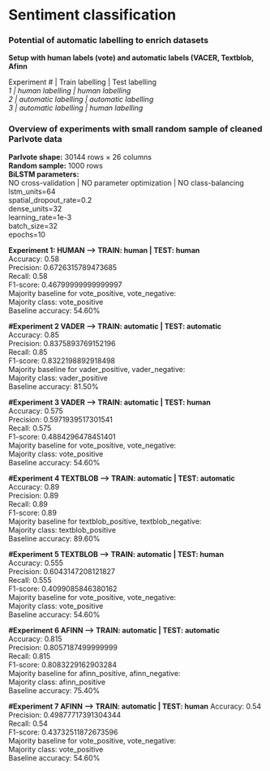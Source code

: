 # Sentiment classification 
### Potential of automatic labelling to enrich datasets  


**Setup with human labels (vote) and automatic labels (VACER, Textblob, Afinn**  
  
Experiment #    | Train labelling           | Test labelling  
_1 		| human labelling       | human labelling  
2 		| automatic labelling | automatic labelling  
3 		| automatic labelling | human labelling_  



### Overview of experiments with small random sample of cleaned Parlvote data  
**Parlvote shape:** 30144 rows × 26 columns  
**Random sample:** 1000 rows  
**BiLSTM parameters:**   
NO cross-validation | NO parameter optimization | NO class-balancing  
lstm_units=64  
spatial_dropout_rate=0.2  
dense_units=32  
learning_rate=1e-3  
batch_size=32  
epochs=10  


**Experiment 1: HUMAN --> TRAIN: human | TEST: human**  
Accuracy: 0.58  
Precision: 0.6726315789473685  
Recall: 0.58  
F1-score: 0.46799999999999997  
Majority baseline for vote_positive, vote_negative:  
  Majority class: vote_positive  
  Baseline accuracy: 54.60%  
  
**#Experiment 2 VADER --> TRAIN: automatic | TEST: automatic**  
Accuracy: 0.85  
Precision: 0.8375893769152196  
Recall: 0.85  
F1-score: 0.8322198892918498  
Majority baseline for vader_positive, vader_negative:  
  Majority class: vader_positive  
  Baseline accuracy: 81.50%  
  
**#Experiment 3 VADER --> TRAIN: automatic | TEST: human**  
Accuracy: 0.575  
Precision: 0.5971939517301541  
Recall: 0.575  
F1-score: 0.4884296478451401  
Majority baseline for vote_positive, vote_negative:  
  Majority class: vote_positive  
  Baseline accuracy: 54.60%  
  
**#Experiment 4 TEXTBLOB --> TRAIN: automatic | TEST: automatic**  
Accuracy: 0.89  
Precision: 0.89  
Recall: 0.89  
F1-score: 0.89  
Majority baseline for textblob_positive, textblob_negative:  
  Majority class: textblob_positive  
  Baseline accuracy: 89.60%  
  
**#Experiment 5 TEXTBLOB --> TRAIN: automatic | TEST: human**  
Accuracy: 0.555  
Precision: 0.6043147208121827  
Recall: 0.555  
F1-score: 0.4099085846380162  
Majority baseline for vote_positive, vote_negative:  
  Majority class: vote_positive  
  Baseline accuracy: 54.60%  
  
**#Experiment 6 AFINN --> TRAIN: automatic | TEST: automatic**  
Accuracy: 0.815  
Precision: 0.8057187499999999  
Recall: 0.815  
F1-score: 0.8083229162903284  
Majority baseline for afinn_positive, afinn_negative:  
  Majority class: afinn_positive  
  Baseline accuracy: 75.40%  
  
**#Experiment 7 AFINN --> TRAIN: automatic | TEST: human** 
Accuracy: 0.54  
Precision: 0.49877717391304344  
Recall: 0.54  
F1-score: 0.43732511872673596  
Majority baseline for vote_positive, vote_negative:  
  Majority class: vote_positive  
  Baseline accuracy: 54.60%  

